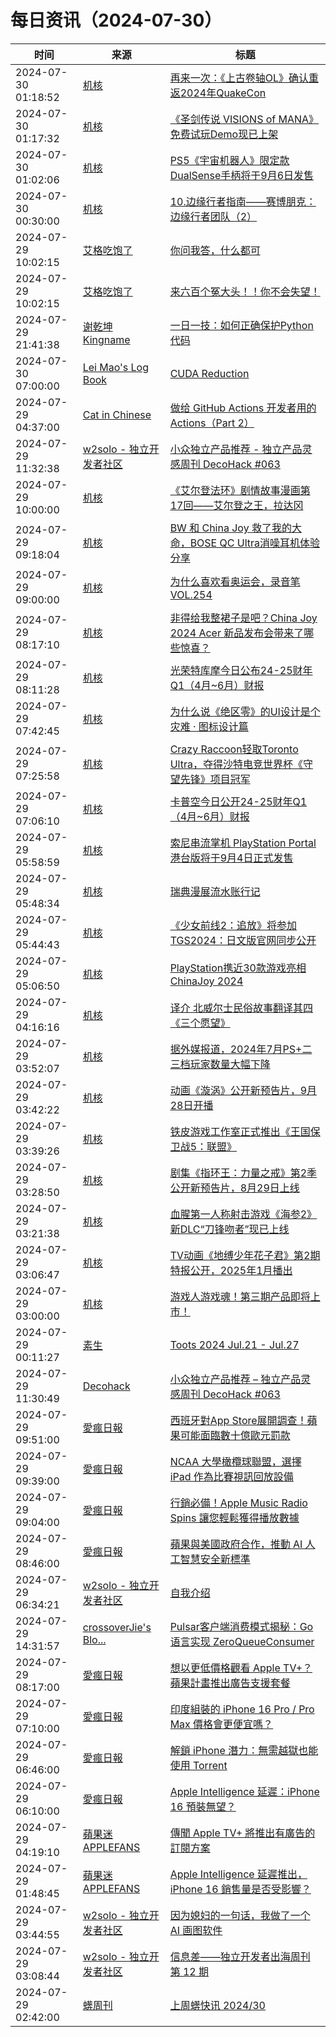 ﻿# 每日资讯（2024-07-30）

|时间|来源|标题|
|---|---|---|
|2024-07-30 01:18:52|[机核](https://www.gcores.com/rss)|[再来一次：《上古卷轴OL》确认重返2024年QuakeCon](https://www.gcores.com/articles/185887)|
|2024-07-30 01:17:32|[机核](https://www.gcores.com/rss)|[《圣剑传说 VISIONS of MANA》免费试玩Demo现已上架](https://www.gcores.com/articles/185886)|
|2024-07-30 01:02:06|[机核](https://www.gcores.com/rss)|[PS5《宇宙机器人》限定款DualSense手柄将于9月6日发售](https://www.gcores.com/articles/185884)|
|2024-07-30 00:30:00|[机核](https://www.gcores.com/rss)|[10.边缘行者指南——赛博朋克：边缘行者团队（2）](https://www.gcores.com/articles/185849)|
|2024-07-29 10:02:15|[艾格吃饱了](https://feedpress.me/wx-aigechibaole)|[你问我答，什么都可](http://mp.weixin.qq.com/s?__biz=MjM5NTYxODQyMA%3D%3D&mid=2653456698&idx=2&sn=74a204c2a5bd888b98ad17188a5eefb6)|
|2024-07-29 10:02:15|[艾格吃饱了](https://feedpress.me/wx-aigechibaole)|[来六百个冤大头！！你不会失望！](http://mp.weixin.qq.com/s?__biz=MjM5NTYxODQyMA%3D%3D&mid=2653456698&idx=1&sn=c63e289a7a23c456abe87b71cadd7cd5)|
|2024-07-29 21:41:38|[谢乾坤 Kingname](http://www.kingname.info/atom.xml)|[一日一技：如何正确保护Python代码](https://www.kingname.info/2024/07/29/pyarmor/)|
|2024-07-30 07:00:00|[Lei Mao's Log Book](https://leimao.github.io/atom.xml)|[CUDA Reduction](https://leimao.github.io/blog/CUDA-Reduction/)|
|2024-07-29 04:37:00|[Cat in Chinese](http://chinese.catchen.me/feeds/posts/default)|[做给 GitHub Actions 开发者用的 Actions（Part 2）](http://chinese.catchen.me/2024/07/github-actions-for-actions-developers-part-2.html)|
|2024-07-29 11:32:38|[w2solo - 独立开发者社区](https://w2solo.com/topics/feed)|[小众独立产品推荐 - 独立产品灵感周刊 DecoHack #063](https://w2solo.com/topics/4861)|
|2024-07-29 10:00:00|[机核](https://www.gcores.com/rss)|[《艾尔登法环》剧情故事漫画第17回——艾尔登之王，拉达冈](https://www.gcores.com/articles/185829)|
|2024-07-29 09:18:04|[机核](https://www.gcores.com/rss)|[BW 和 China Joy 救了我的大命，BOSE QC Ultra消噪耳机体验分享](https://www.gcores.com/articles/185855)|
|2024-07-29 09:00:00|[机核](https://www.gcores.com/rss)|[为什么喜欢看奥运会，录音笔 VOL.254](https://www.gcores.com/radios/185840)|
|2024-07-29 08:17:10|[机核](https://www.gcores.com/rss)|[非得给我整裙子是吧？China Joy 2024 Acer 新品发布会带来了哪些惊喜？](https://www.gcores.com/videos/185848)|
|2024-07-29 08:11:28|[机核](https://www.gcores.com/rss)|[光荣特库摩今日公布24-25财年Q1（4月~6月）财报](https://www.gcores.com/articles/185846)|
|2024-07-29 07:42:45|[机核](https://www.gcores.com/rss)|[为什么说《绝区零》的UI设计是个灾难 · 图标设计篇](https://www.gcores.com/articles/185842)|
|2024-07-29 07:25:58|[机核](https://www.gcores.com/rss)|[Crazy Raccoon轻取Toronto Ultra，夺得沙特电竞世界杯《守望先锋》项目冠军](https://www.gcores.com/articles/185841)|
|2024-07-29 07:06:10|[机核](https://www.gcores.com/rss)|[卡普空今日公开24-25财年Q1（4月~6月）财报](https://www.gcores.com/articles/185837)|
|2024-07-29 05:58:59|[机核](https://www.gcores.com/rss)|[索尼串流掌机 PlayStation Portal 港台版将于9月4日正式发售](https://www.gcores.com/articles/185833)|
|2024-07-29 05:48:34|[机核](https://www.gcores.com/rss)|[瑞典漫展流水账行记](https://www.gcores.com/articles/185799)|
|2024-07-29 05:44:43|[机核](https://www.gcores.com/rss)|[《少女前线2：追放》将参加TGS2024：日文版官网同步公开](https://www.gcores.com/articles/185830)|
|2024-07-29 05:06:50|[机核](https://www.gcores.com/rss)|[PlayStation携近30款游戏亮相ChinaJoy 2024](https://www.gcores.com/articles/185828)|
|2024-07-29 04:16:16|[机核](https://www.gcores.com/rss)|[译介 北威尔士民俗故事翻译其四《三个愿望》](https://www.gcores.com/articles/185823)|
|2024-07-29 03:52:07|[机核](https://www.gcores.com/rss)|[据外媒报道，2024年7月PS+二三档玩家数量大幅下降](https://www.gcores.com/articles/185817)|
|2024-07-29 03:42:22|[机核](https://www.gcores.com/rss)|[动画《漩涡》公开新预告片，9月28日开播](https://www.gcores.com/articles/185820)|
|2024-07-29 03:39:26|[机核](https://www.gcores.com/rss)|[铁皮游戏工作室正式推出《王国保卫战5：联盟》](https://www.gcores.com/articles/185818)|
|2024-07-29 03:28:50|[机核](https://www.gcores.com/rss)|[剧集《指环王：力量之戒》第2季公开新预告片，8月29日上线](https://www.gcores.com/articles/185815)|
|2024-07-29 03:21:38|[机核](https://www.gcores.com/rss)|[血腥第一人称射击游戏《海参2》新DLC“刀锋吻者”现已上线](https://www.gcores.com/articles/185816)|
|2024-07-29 03:06:47|[机核](https://www.gcores.com/rss)|[TV动画《地缚少年花子君》第2期特报公开，2025年1月播出](https://www.gcores.com/articles/185813)|
|2024-07-29 03:00:00|[机核](https://www.gcores.com/rss)|[游戏人游戏魂！第三期产品即将上市！](https://www.gcores.com/articles/185429)|
|2024-07-29 00:11:27|[素生](http://z.arlmy.me/atom.xml)|[Toots 2024 Jul.21 - Jul.27](http://z.arlmy.me/posts/MastodonArchives/2024/MastodonTootsArchives_20240727/)|
|2024-07-29 11:30:49|[Decohack](https://www.decohack.com/feed)|[小众独立产品推荐 – 独立产品灵感周刊 DecoHack #063](https://www.decohack.com/Post/1581)|
|2024-07-29 09:51:00|[愛瘋日報](http://www.iphonetaiwan.org/feeds/posts/default)|[西班牙對App Store展開調查！蘋果可能面臨數十億歐元罰款](https://www.iphonetaiwan.org/2024/07/spanish-investigation-apple-app-store-competition.html)|
|2024-07-29 09:39:00|[愛瘋日報](http://www.iphonetaiwan.org/feeds/posts/default)|[NCAA 大學橄欖球聯盟，選擇 iPad 作為比賽視訊回放設備](https://www.iphonetaiwan.org/2024/07/ncaa-football-ipad-video-replay.html)|
|2024-07-29 09:04:00|[愛瘋日報](http://www.iphonetaiwan.org/feeds/posts/default)|[行銷必備！Apple Music Radio Spins 讓您輕鬆獲得播放數據](https://www.iphonetaiwan.org/2024/07/apple-music-radio-spins-feature.html)|
|2024-07-29 08:46:00|[愛瘋日報](http://www.iphonetaiwan.org/feeds/posts/default)|[蘋果與美國政府合作，推動 AI 人工智慧安全新標準](https://www.iphonetaiwan.org/2024/07/apple-biden-ai-safety-guidelines.html)|
|2024-07-29 06:34:21|[w2solo - 独立开发者社区](https://w2solo.com/topics/feed)|[自我介绍](https://w2solo.com/topics/4860)|
|2024-07-29 14:31:57|[crossoverJie's Blo...](https://crossoverjie.top/atom.xml)|[Pulsar客户端消费模式揭秘：Go 语言实现 ZeroQueueConsumer](http://crossoverjie.top/2024/07/29/ob/pulsar-client-zero-consumer/)|
|2024-07-29 08:17:00|[愛瘋日報](http://www.iphonetaiwan.org/feeds/posts/default)|[想以更低價格觀看 Apple TV+？蘋果計畫推出廣告支援套餐](https://www.iphonetaiwan.org/2024/07/apple-tv-plus-ad-supported-plan.html)|
|2024-07-29 07:10:00|[愛瘋日報](http://www.iphonetaiwan.org/feeds/posts/default)|[印度組裝的 iPhone 16 Pro / Pro Max 價格會更便宜嗎？](https://www.iphonetaiwan.org/2024/07/apple-india-iphone16-assembly.html)|
|2024-07-29 06:46:00|[愛瘋日報](http://www.iphonetaiwan.org/feeds/posts/default)|[解鎖 iPhone 潛力：無需越獄也能使用 Torrent](https://www.iphonetaiwan.org/2024/07/eu-iphone-torrent-apps.html)|
|2024-07-29 06:10:00|[愛瘋日報](http://www.iphonetaiwan.org/feeds/posts/default)|[Apple Intelligence 延遲：iPhone 16 預裝無望？](https://www.iphonetaiwan.org/2024/07/apple-intelligence-delay.html)|
|2024-07-29 04:19:10|[蘋果迷 APPLEFANS](https://applefans.today/feed/)|[傳聞 Apple TV+ 將推出有廣告的訂閱方案](https://applefans.today/2024-07-apple-tv-bring-ad-support-option/)|
|2024-07-29 01:48:45|[蘋果迷 APPLEFANS](https://applefans.today/feed/)|[Apple Intelligence 延遲推出，iPhone 16 銷售量是否受影響？](https://applefans.today/2024-07-gurman-when-apple-intelligence-release/)|
|2024-07-29 03:44:55|[w2solo - 独立开发者社区](https://w2solo.com/topics/feed)|[因为媳妇的一句话，我做了一个 AI 画图软件](https://w2solo.com/topics/4859)|
|2024-07-29 03:08:44|[w2solo - 独立开发者社区](https://w2solo.com/topics/feed)|[信息差——独立开发者出海周刊 第 12 期](https://w2solo.com/topics/4858)|
|2024-07-29 02:42:00|[蠎周刊](https://weekly.pychina.org/feeds/all.atom.xml)|[上周蠎快讯 2024/30](https://weekly.pychina.org/pyrecap/pyrw-2430.html)|

